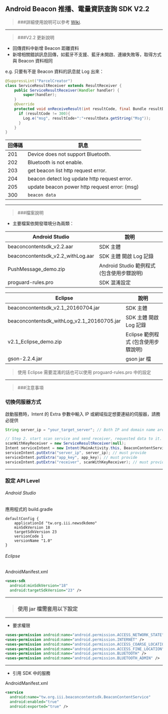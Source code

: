 ## Android Beacon 推播、電量資訊查詢 SDK V2.2


> ###詳細使用說明可以參考 [Wiki](https://github.com/iii-bolinli/Beacon-Content/wiki).

---
> ###V2.2 更新說明

* 回傳資料中新增 Beacon 距離資料
* 新增相關錯誤訊息回傳，如藍牙不支援、藍牙未開啟、連線失敗等，取得方式與 Beacon 資料相同

e.g. 只要有不是 Beacon 資料的訊息就 Log 出來：

```java
@SuppressLint("ParcelCreator")
class ServiceResultReceiver extends ResultReceiver {
    public ServiceResultReceiver(Handler handler) {
        super(handler);
    }
    @Override
    protected void onReceiveResult(int resultCode, final Bundle resultData) {
      if (resultCode != 300){
        Log.e("msg", resultCode+":"+resultData.getString("Msg"));
      }
    }
}

```

回傳碼 | 訊息 |
------------ | ------------
201 | Device does not support Bluetooth. |
202 | Bluetooth is not enable. |
203 | get beacon list http request error. |
204 | beacon detect log update http request error. |
205 | update beacon power http request error: (msg) |
300 | `beacon data` |


---

> ###檔案說明

* 主要檔案依開發環境分為兩類：

Android Studio | 說明 |
------------ | ------------
beaconcontentsdk_v2.2.aar | SDK 主體 |
beaconcontentsdk_v2.2_withLog.aar | SDK 主體 開啟 Log 記錄 |
PushMessage_demo.zip | Android Studio 範例程式 (包含使用步驟說明) |
proguard-rules.pro | SDK 混淆設定 |

Eclipse | 說明 |
------------ | ------------
beaconcontentsdk_v2.1_20160704.jar | SDK 主體 |
beaconcontentsdk_withLog_v2.1_20160705.jar | SDK 主體 開啟 Log 記錄 |
v2.1_Eclipse_demo.zip | Eclipse 範例程式 (包含使用步驟說明)|
gson-2.2.4.jar | gson jar 檔 |

> 使用 Eclipse 需要混淆的話也可以使用 proguard-rules.pro 中的設定

---

> ###注意事項

### 切換伺服器方式

啟動服務時，Intent 的 Extra 參數中輸入 IP 或網域指定想要連結的伺服器，請務必提供

```java
String server_ip = "your_target_server"; // Both IP and domain name are acceptable.

// Step 2. start scan service and send receiver, requested data to it.
scanWithKeyReceiver = new ServiceResultReceiver(null);
Intent serviceIntent = new Intent(MainActivity.this, BeaconContentService.class);
serviceIntent.putExtra("server_ip", server_ip); // must provide
serviceIntent.putExtra("app_key", app_key); // must provide
serviceIntent.putExtra("receiver", scanWithKeyReceiver); // must provide
```
---

### 設定 API Level

###### Android Studio

應用程式的 build.gradle
```
defaultConfig {
    applicationId "tw.org.iii.newsdkdemo"
    minSdkVersion 18
    targetSdkVersion 23
    versionCode 1
    versionName "1.0"
}
```
###### Eclipse

AndroidManifest.xml
```xml
<uses-sdk
  android:minSdkVersion="18"
  android:targetSdkVersion="23" />
```
---
> ### 使用 jar 檔需套用以下設定
---

* 要求權限

```xml
<uses-permission android:name="android.permission.ACCESS_NETWORK_STATE" />
<uses-permission android:name="android.permission.INTERNET" />
<uses-permission android:name="android.permission.ACCESS_COARSE_LOCATION" />
<uses-permission android:name="android.permission.ACCESS_FINE_LOCATION" />
<uses-permission android:name="android.permission.BLUETOOTH" />
<uses-permission android:name="android.permission.BLUETOOTH_ADMIN" />
```
---

* 引用 SDK 中的服務

AndroidManifest.xml

```xml
<service
  android:name="tw.org.iii.beaconcontentsdk.BeaconContentService"
  android:enabled="true"
  android:exported="true" />
```
